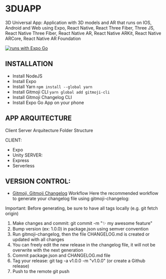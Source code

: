 
# 3DUAPP
3D Universal App: 
Application with 3D models and AR that runs on IOS, Android and Web using Expo, React Native, React Three Fiber, Three JS, React Native Three Fiber, React Native AR, React Native ARKit, React Native ARCore, React Native AR Foundation

[![runs with Expo Go](https://img.shields.io/badge/Runs%20with%20Expo%20Go-4630EB.svg?style=flat-square&logo=EXPO&labelColor=f3f3f3&logoColor=000)](https://expo.dev/client)


## INSTALLATION
- Install NodeJS
- Install Expo 
- Install Yarn `npm install --global yarn`
- Install Gitmoji CLI `yarn global add gitmoji-cli`
- Install Gitmoji Changelog CLI
- Install Expo Go App on your phone

## APP ARQUITECTURE

Client Server Arquitecture Folder Structure

CLIENT: 
- Expo
- Unity
SERVER: 
- Express
- Serverless

## VERSION CONTROL: 
-  [Gitmoji, Gitmoji Changelog](https://docs.gitmoji-changelog.dev/#/)
Workflow
Here the recommended workflow to generate your changelog file using gitmoji-changelog:

Important: Before generating, be sure to have all tags locally (e.g. git fetch origin)

1. Make changes and commit: git commit -m ":sparkles: my awesome feature"
2. Bump version (ex: 1.0.0) in package.json using semver convention
3. Run gitmoji-changelog, then the file CHANGELOG.md is created or updated with all changes
4. You can freely edit the new release in the changelog file, it will not be overwrite with the next generation
5. Commit package.json and CHANGELOG.md file
6. Tag your release: git tag -a v1.0.0 -m "v1.0.0" (or create a Github release)
7. Push to the remote git push




